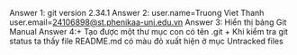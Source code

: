 Answer 1: git version 2.34.1
Answer 2: user.name=Truong Viet Thanh
          user.email=24106898@st.phenikaa-uni.edu.vn
Answer 3: Hiển thị bảng Git Manual
Answer 4:+ Tạo được một thư mục con có tên .git
         + Khi kiểm tra git status ta thấy file README.md có màu đỏ xuất hiện ở mục Untracked files
